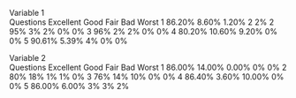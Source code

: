 Variable 1					
Questions 	Excellent	Good	Fair	Bad 	Worst
1	         86.20%	         8.60%	1.20%    2      2%
2	         95%	         3%	2%	 0%	0%
3	         96%	         2%	2%	 0%	0%
4	         80.20%	        10.60%	9.20%	 0%	0%
5	         90.61%	        5.39%	4%	 0%	0%
					
					
					
					
					
Variable 2					
Questions 	Excellent	Good	Fair	Bad 	Worst
1	         86.00%	         14.00%	0.00%	0%	0%
2	         80%	         18%	1%	1%	0%
3	         76%	         14%	10%	0%	0%
4	         86.40%	         3.60%	10.00%	0%	0%
5	         86.00%	         6.00%	3%	3%	2%

